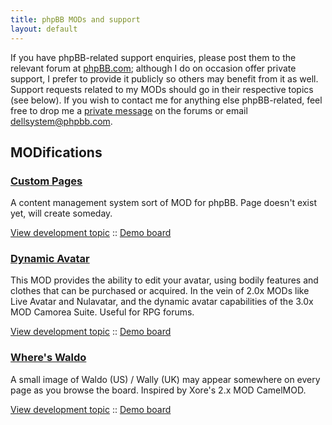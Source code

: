 ```yaml
---
title: phpBB MODs and support
layout: default
---
```


If you have phpBB-related support enquiries, please post them to the relevant forum at [phpBB.com](http://www.phpbb.com); although I do on occasion offer private support, I prefer to provide it publicly so others may benefit from it as well. Support requests related to my MODs should go in their respective topics (see below). If you wish to contact me for anything else phpBB-related, feel free to drop me a [private message](http://www.phpbb.com/community/ucp.php?i=pm&mode=compose&u=178433) on the forums or email dellsystem@phpbb.com.

MODifications
-------------

### [Custom Pages](phpbb-custom-pages) ###

A content management system sort of MOD for phpBB. Page doesn't exist yet, will create someday.

[View development topic](http://www.phpbb.com "Not available yet") :: [Demo board](http://phpbb.dellsystem.me/cp/)

### [Dynamic Avatar](phpbb-dynamic-avatar) ###

This MOD provides the ability to edit your avatar, using bodily features and clothes that can be purchased or acquired. In the vein of 2.0x MODs like Live Avatar and Nulavatar, and the dynamic avatar capabilities of the 3.0x MOD Camorea Suite. Useful for RPG forums.

[View development topic](http://www.phpbb.com/community/viewtopic.php?f=70&t=1823845) :: [Demo board](http://phpbb.dellsystem.me/dynamo/)

### [Where's Waldo](phpbb-waldo) ###

A small image of Waldo (US) / Wally (UK) may appear somewhere on every page as you browse the board. Inspired by Xore's 2.x MOD CamelMOD.

[View development topic](http://www.phpbb.com/community/viewtopic.php?f=70&t=2092309) :: [Demo board](http://phpbb.dellsystem.me/waldo/)


